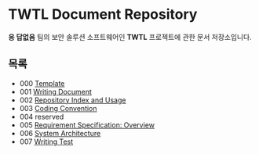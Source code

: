 # TWTL Document Repository

**응 답없음** 팀의 보안 솔루션 소프트웨어인 **TWTL** 프로젝트에 관한 문서 저장소입니다.

## 목록

* 000 [Template](/000-template)
* 001 [Writing Document](/001-writing)
* 002 [Repository Index and Usage](/002-index)
* 003 [Coding Convention](/003-coding)
* 004 reserved
* 005 [Requirement Specification: Overview](/005-overview)
* 006 [System Architecture](/006-architecture)
* 007 [Writing Test](007-testwriting)
